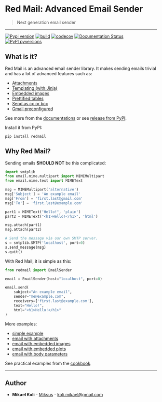 
# Red Mail: Advanced Email Sender
> Next generation email sender

---

[![Pypi version](https://badgen.net/pypi/v/redmail)](https://pypi.org/project/redmail/)
[![build](https://github.com/Miksus/red-mail/actions/workflows/main.yml/badge.svg?branch=master)](https://github.com/Miksus/red-mail/actions/workflows/main.yml)
[![codecov](https://codecov.io/gh/Miksus/red-mail/branch/master/graph/badge.svg?token=IMR1CQT9PY)](https://codecov.io/gh/Miksus/red-mail)
[![Documentation Status](https://readthedocs.org/projects/red-mail/badge/?version=latest)](https://red-mail.readthedocs.io)
[![PyPI pyversions](https://badgen.net/pypi/python/redmail)](https://pypi.org/project/redmail/)


## What is it?
Red Mail is an advanced email sender library. It makes sending emails trivial and 
has a lot of advanced features such as:

- [Attachments](https://red-mail.readthedocs.io/en/stable/tutorials/attachments.html)
- [Templating (with Jinja)](https://red-mail.readthedocs.io/en/stable/tutorials/jinja_support.html)
- [Embedded images](https://red-mail.readthedocs.io/en/stable/tutorials/body_content.html#embedded-images)
- [Prettified tables](https://red-mail.readthedocs.io/en/stable/tutorials/body_content.html#embedded-tables)
- [Send as cc or bcc](https://red-mail.readthedocs.io/en/stable/tutorials/sending.html#sending-email-with-cc-and-bcc)
- [Gmail preconfigured](https://red-mail.readthedocs.io/en/stable/tutorials/config.html#gmail)

See more from the [documentations](https://red-mail.readthedocs.io)
or see [release from PyPI](https://pypi.org/project/redmail/).

Install it from PyPI:

```shell
pip install redmail
```

## Why Red Mail?

Sending emails **SHOULD NOT** be this complicated:

```python
import smtplib
from email.mime.multipart import MIMEMultipart
from email.mime.text import MIMEText

msg = MIMEMultipart('alternative')
msg['Subject'] = 'An example email'
msg['From'] = 'first.last@gmail.com'
msg['To'] = 'first.last@example.com'

part1 = MIMEText("Hello!", 'plain')
part2 = MIMEText("<h1>Hello!</h1>", 'html')

msg.attach(part1)
msg.attach(part2)

# Send the message via our own SMTP server.
s = smtplib.SMTP('localhost', port=0)
s.send_message(msg)
s.quit()
```

With Red Mail, it is simple as this:

```python
from redmail import EmailSender

email = EmailSender(host="localhost", port=0)

email.send(
    subject="An example email",
    sender="me@example.com",
    receivers=['first.last@example.com'],
    text="Hello!",
    html="<h1>Hello!</h1>"
)
```

More examples:
- [simple example](https://red-mail.readthedocs.io/en/stable/tutorials/example.html#simple-example)
- [email with attachments](https://red-mail.readthedocs.io/en/stable/tutorials/example.html#attachments)
- [email with embedded images](https://red-mail.readthedocs.io/en/stable/tutorials/example.html#embedded-images)
- [email with embedded plots](https://red-mail.readthedocs.io/en/stable/tutorials/example.html#embedded-plots)
- [email with body parameters](https://red-mail.readthedocs.io/en/stable/tutorials/example.html#parametrization)

See practical examples from the [cookbook](https://red-mail.readthedocs.io/en/stable/tutorials/cookbook.html).

---

## Author

* **Mikael Koli** - [Miksus](https://github.com/Miksus) - koli.mikael@gmail.com

